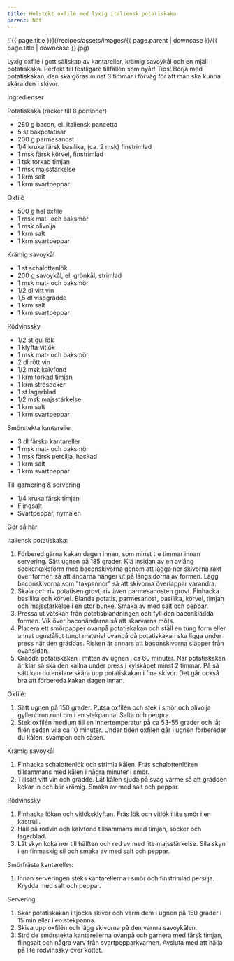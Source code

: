 ```yaml
---
title: Helstekt oxfilé med lyxig italiensk potatiskaka
parent: Nöt
---
```

![{{ page.title }}](/recipes/assets/images/{{ page.parent | downcase }}/{{ page.title | downcase }}.jpg)

Lyxig oxfilé i gott sällskap av kantareller, krämig savoykål och en mjäll potatiskaka. Perfekt till festligare tillfällen som nyår! Tips! Börja med potatiskakan, den ska göras minst 3 timmar i förväg för att man ska kunna skära den i skivor.

Ingredienser

Potatiskaka (räcker till 8 portioner)

- 280 g bacon, el. Italiensk pancetta
- 5 st bakpotatisar
- 200 g parmesanost
- 1/4 kruka färsk basilika, (ca. 2 msk) finstrimlad
- 1 msk färsk körvel, finstrimlad
- 1 tsk torkad timjan
- 1 msk majsstärkelse
- 1 krm salt
- 1 krm svartpeppar

Oxfilé

- 500 g hel oxfilé
- 1 msk mat- och baksmör
- 1 msk olivolja
- 1 krm salt
- 1 krm svartpeppar

Krämig savoykål

- 1 st schalottenlök
- 200 g savoykål, el. grönkål, strimlad
- 1 msk mat- och baksmör
- 1/2 dl vitt vin
- 1,5 dl vispgrädde
- 1 krm salt
- 1 krm svartpeppar

Rödvinssky

- 1/2 st gul lök
- 1 klyfta vitlök
- 1 msk mat- och baksmör
- 2 dl rött vin
- 1/2 msk kalvfond
- 1 krm torkad timjan
- 1 krm strösocker
- 1 st lagerblad
- 1/2 msk majsstärkelse
- 1 krm salt
- 1 krm svartpeppar

Smörstekta kantareller

- 3 dl färska kantareller
- 1 msk mat- och baksmör
- 1 msk färsk persilja, hackad
- 1 krm salt
- 1 krm svartpeppar

Till garnering & servering

- 1/4 kruka färsk timjan
- Flingsalt
- Svartpeppar, nymalen

Gör så här

Italiensk potatiskaka:

1. Förbered gärna kakan dagen innan, som minst tre timmar innan servering. Sätt ugnen på 185 grader. Klä insidan av en avlång sockerkaksform med baconskivorna genom att lägga ner skivorna rakt över formen så att ändarna hänger ut på långsidorna av formen. Lägg baconskivorna som ”takpannor” så att skivorna överlappar varandra.
2. Skala och riv potatisen grovt, riv även parmesanosten grovt. Finhacka basilika och körvel. Blanda potatis, parmesanost, basilika, körvel, timjan och majsstärkelse i en stor bunke. Smaka av med salt och peppar.
3. Pressa ut vätskan från potatisblandningen och fyll den baconklädda formen. Vik över baconändarna så att skarvarna möts.
4. Placera ett smörpapper ovanpå potatiskakan och ställ en tung form eller annat ugnståligt tungt material ovanpå då potatiskakan ska ligga under press när den gräddas. Risken är annars att baconskivorna släpper från ovansidan.
5. Grädda potatiskakan i mitten av ugnen i ca 60 minuter. När potatiskakan är klar så ska den kallna under press i kylskåpet minst 2 timmar. På så sätt kan du enklare skära upp potatiskakan i fina skivor. Det går också bra att förbereda kakan dagen innan.

Oxfilé:

1. Sätt ugnen på 150 grader. Putsa oxfilén och stek i smör och olivolja gyllenbrun runt om i en stekpanna. Salta och peppra.
2. Stek oxfilén medium till en innertemperatur på ca 53-55 grader och låt filén sedan vila ca 10 minuter. Under tiden oxfilén går i ugnen förbereder du kålen, svampen och såsen.

Krämig savoykål

1. Finhacka schalottenlök och strimla kålen. Fräs schalottenlöken tillsammans med kålen i några minuter i smör.
2. Tillsätt vitt vin och grädde. Låt kålen sjuda på svag värme så att grädden kokar in och blir krämig. Smaka av med salt och peppar.

Rödvinssky

1. Finhacka löken och vitlöksklyftan. Fräs lök och vitlök i lite smör i en kastrull.
2. Häll på rödvin och kalvfond tillsammans med timjan, socker och lagerblad.
3. Låt skyn koka ner till hälften och red av med lite majsstärkelse. Sila skyn i en finmaskig sil och smaka av med salt och peppar.

Smörfrästa kantareller:

1. Innan serveringen steks kantarellerna i smör och finstrimlad persilja. Krydda med salt och peppar.

Servering

1. Skär potatiskakan i tjocka skivor och värm dem i ugnen på 150 grader i 15 min eller i en stekpanna.
2. Skiva upp oxfilén och lägg skivorna på den varma savoykålen.
3. Strö de smörstekta kantarellerna ovanpå och garnera med färsk timjan, flingsalt och några varv från svartpepparkvarnen. Avsluta med att hälla på lite rödvinssky över köttet.
